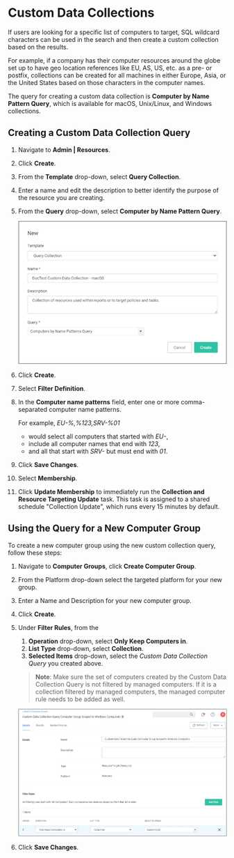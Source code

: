 [title]: # (Custom Data Collections)
[tags]: # (resources,query)
[priority]: # (13)

# Custom Data Collections

If users are looking for a specific list of computers to target, SQL wildcard characters can be used in the search and then create a custom collection based on the results.

For example, if a company has their computer resources around the globe set up to have geo location references like EU, AS, US, etc. as a pre- or postfix, collections can be created for all machines in either Europe, Asia, or the United States based on those characters in the computer names.

The query for creating a custom data collection is __Computer by Name Pattern Query__, which is available for macOS, Unix/Linux, and Windows collections.

## Creating a Custom Data Collection Query

1. Navigate to __Admin | Resources__.
1. Click __Create__.
1. From the __Template__ drop-down, select __Query Collection__.
1. Enter a name and edit the description to better identify the purpose of the resource you are creating.
1. From the __Query__ drop-down, select __Computer by Name Pattern Query__.

   ![new](images/new.png "Modal to create new query collection")
1. Click __Create__.
1. Select __Filter Definition__.
1. In the __Computer name patterns__ field, enter one or more comma-separated computer name patterns.

   For example, _EU-%,%123,SRV-%01_
   * would select all computers that started with _EU-_,
   * include all computer names that end with _123_,
   * and all that start with _SRV-_ but must end with _01_.
1. Click __Save Changes__.
1. Select __Membership__.
1. Click __Update Membership__ to immediately run the __Collection and Resource Targeting Update__ task. This task is assigned to a shared schedule "Collection Update", which runs every 15 minutes by default.

## Using the Query for a New Computer Group

To create a new computer group using the new custom collection query, follow these steps:

1. Navigate to __Computer Groups__, click __Create Computer Group__.
1. From the Platform drop-down select the targeted platform for your new group.
1. Enter a Name and Description for your new computer group.
1. Click __Create__.
1. Under __Filter Rules__, from the
   1. __Operation__ drop-down, select __Only Keep Computers in__.
   1. __List Type__ drop-down, select __Collection__.
   1. __Selected Items__ drop-down, select the _Custom Data Collection Query_ you created above.

   >**Note**: Make sure the set of computers created by the Custom Data Collection Query is not filtered by managed computers. If it is a collection filtered by managed computers, the managed computer rule needs to be added as well.

   ![new](images/new-cg.png "Computer group page based on queried collection")
1. Click __Save Changes__.
